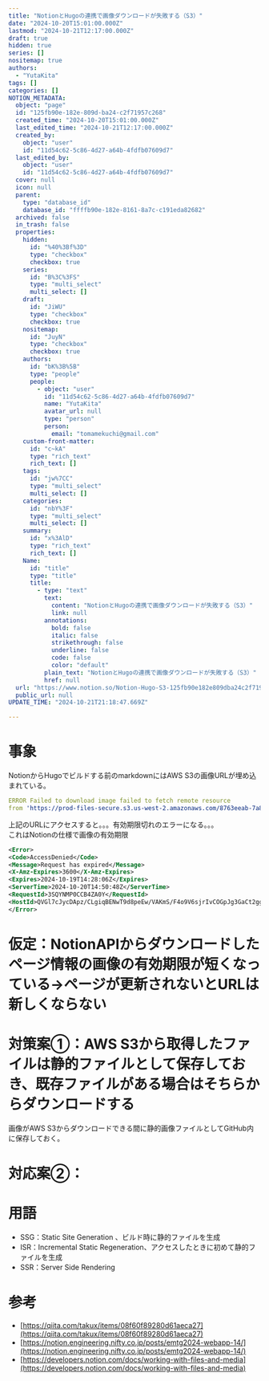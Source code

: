 ```yaml
---
title: "NotionとHugoの連携で画像ダウンロードが失敗する（S3）"
date: "2024-10-20T15:01:00.000Z"
lastmod: "2024-10-21T12:17:00.000Z"
draft: true
hidden: true
series: []
nositemap: true
authors:
  - "YutaKita"
tags: []
categories: []
NOTION_METADATA:
  object: "page"
  id: "125fb90e-182e-809d-ba24-c2f71957c268"
  created_time: "2024-10-20T15:01:00.000Z"
  last_edited_time: "2024-10-21T12:17:00.000Z"
  created_by:
    object: "user"
    id: "11d54c62-5c86-4d27-a64b-4fdfb07609d7"
  last_edited_by:
    object: "user"
    id: "11d54c62-5c86-4d27-a64b-4fdfb07609d7"
  cover: null
  icon: null
  parent:
    type: "database_id"
    database_id: "ffffb90e-182e-8161-8a7c-c191eda82682"
  archived: false
  in_trash: false
  properties:
    hidden:
      id: "%40%3Bf%3D"
      type: "checkbox"
      checkbox: true
    series:
      id: "B%3C%3FS"
      type: "multi_select"
      multi_select: []
    draft:
      id: "JiWU"
      type: "checkbox"
      checkbox: true
    nositemap:
      id: "JuyN"
      type: "checkbox"
      checkbox: true
    authors:
      id: "bK%3B%5B"
      type: "people"
      people:
        - object: "user"
          id: "11d54c62-5c86-4d27-a64b-4fdfb07609d7"
          name: "YutaKita"
          avatar_url: null
          type: "person"
          person:
            email: "tomamekuchi@gmail.com"
    custom-front-matter:
      id: "c~kA"
      type: "rich_text"
      rich_text: []
    tags:
      id: "jw%7CC"
      type: "multi_select"
      multi_select: []
    categories:
      id: "nbY%3F"
      type: "multi_select"
      multi_select: []
    summary:
      id: "x%3AlD"
      type: "rich_text"
      rich_text: []
    Name:
      id: "title"
      type: "title"
      title:
        - type: "text"
          text:
            content: "NotionとHugoの連携で画像ダウンロードが失敗する（S3）"
            link: null
          annotations:
            bold: false
            italic: false
            strikethrough: false
            underline: false
            code: false
            color: "default"
          plain_text: "NotionとHugoの連携で画像ダウンロードが失敗する（S3）"
          href: null
  url: "https://www.notion.so/Notion-Hugo-S3-125fb90e182e809dba24c2f71957c268"
  public_url: null
UPDATE_TIME: "2024-10-21T21:18:47.669Z"

---
```



# 事象


NotionからHugoでビルドする前のmarkdownにはAWS S3の画像URLが埋め込まれている。  


```yaml
ERROR Failed to download image failed to fetch remote resource 
from 'https://prod-files-secure.s3.us-west-2.amazonaws.com/8763eeab-7a84-4eae-9d05-fda3364b0d6d/4eb616b3-a81c-4ced-877b-fe404e1a6ebe/39423102.jpg?X-Amz-Algorithm=AWS4-HMAC-SHA256&X-Amz-Content-Sha256=UNSIGNED-PAYLOAD&X-Amz-Credential=AKIAT73L2G45HZZMZUHI%2F20241019%2Fus-west-2%2Fs3%2Faws4_request&X-Amz-Date=20241019T132806Z&X-Amz-Expires=3600&X-Amz-Signature=2e71cbef88fa31c7b72fb36aeb754b494329d1a15a14a8ff7c4e747803c30bcd&X-Amz-SignedHeaders=host&x-id=GetObject': Forbidden
```


上記のURLにアクセスすると。。。有効期限切れのエラーになる。。。  
これはNotionの仕様で画像の有効期限


```xml
<Error>
<Code>AccessDenied</Code>
<Message>Request has expired</Message>
<X-Amz-Expires>3600</X-Amz-Expires>
<Expires>2024-10-19T14:28:06Z</Expires>
<ServerTime>2024-10-20T14:50:48Z</ServerTime>
<RequestId>3SQYNMP0CCB4ZA0Y</RequestId>
<HostId>QVGl7cJycDApz/CLgiqBENwT9d8peEw/VAKmS/F4o9V6sjrIvCOGpJg3GaCt2ggSaCV9+tOl8s21VRkhyWQsxA==</HostId>
</Error>
```


# 仮定：NotionAPIからダウンロードしたページ情報の画像の有効期限が短くなっている→ページが更新されないとURLは新しくならない


# 対策案①：AWS S3から取得したファイルは静的ファイルとして保存しておき、既存ファイルがある場合はそちらからダウンロードする


画像がAWS S3からダウンロードできる間に静的画像ファイルとしてGitHub内に保存しておく。


# 対応案②：


# 用語

- SSG：Static Site Generation 、ビルド時に静的ファイルを生成
- ISR：Incremental Static Regeneration、アクセスしたときに初めて静的ファイルを生成
- SSR：Server Side Rendering

# 参考

- [https://qiita.com/takux/items/08f60f89280d61aeca27](https://qiita.com/takux/items/08f60f89280d61aeca27)
- [https://notion.engineering.nifty.co.jp/posts/emtg2024-webapp-14/](https://notion.engineering.nifty.co.jp/posts/emtg2024-webapp-14/)
- [https://developers.notion.com/docs/working-with-files-and-media](https://developers.notion.com/docs/working-with-files-and-media)
